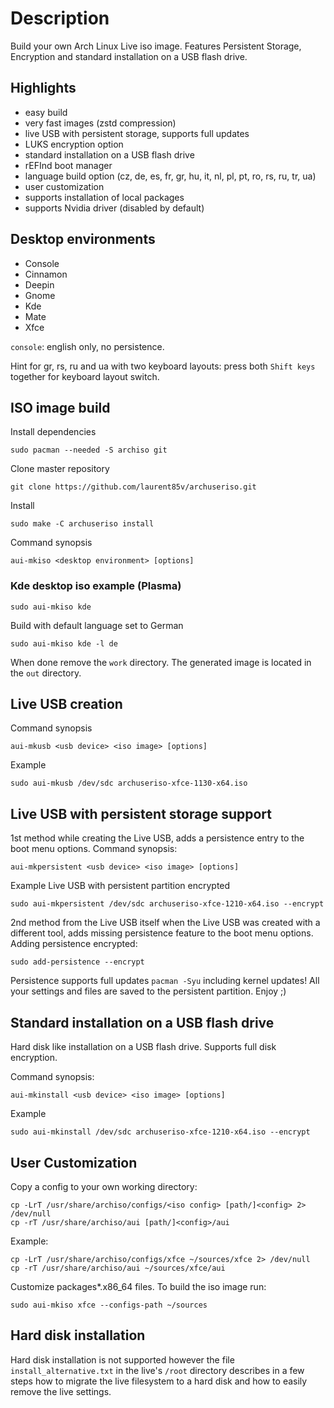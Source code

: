 Description
===========

Build your own Arch Linux Live iso image. Features Persistent Storage, Encryption and standard installation on a USB flash drive.

Highlights
----------

* easy build
* very fast images (zstd compression)
* live USB with persistent storage, supports full updates
* LUKS encryption option
* standard installation on a USB flash drive
* rEFInd boot manager
* language build option (cz, de, es, fr, gr, hu, it, nl, pl, pt, ro, rs, ru, tr, ua)
* user customization
* supports installation of local packages
* supports Nvidia driver (disabled by default)

Desktop environments
--------------------

* Console
* Cinnamon
* Deepin
* Gnome
* Kde
* Mate
* Xfce

`console`: english only, no persistence.

Hint for gr, rs, ru and ua with two keyboard layouts: press both `Shift keys` together for keyboard layout switch. 

ISO image build
---------------

Install dependencies

    sudo pacman --needed -S archiso git

Clone master repository

    git clone https://github.com/laurent85v/archuseriso.git

Install

    sudo make -C archuseriso install

Command synopsis

    aui-mkiso <desktop environment> [options]

### Kde desktop iso example (Plasma)

    sudo aui-mkiso kde

Build with default language set to German

    sudo aui-mkiso kde -l de

When done remove the `work` directory. The generated image is located in the `out` directory.

Live USB creation
-----------------
Command synopsis

    aui-mkusb <usb device> <iso image> [options]

Example

    sudo aui-mkusb /dev/sdc archuseriso-xfce-1130-x64.iso

Live USB with persistent storage support
----------------------------------------
1st method while creating the Live USB, adds a persistence entry to the boot menu options.
Command synopsis:

    aui-mkpersistent <usb device> <iso image> [options]

Example Live USB with persistent partition encrypted

    sudo aui-mkpersistent /dev/sdc archuseriso-xfce-1210-x64.iso --encrypt

2nd method from the Live USB itself when the Live USB was created with a different tool, adds missing persistence feature to the boot menu options. Adding persistence encrypted:

    sudo add-persistence --encrypt

Persistence supports full updates `pacman -Syu` including kernel updates!
All your settings and files are saved to the persistent partition. Enjoy ;)

Standard installation on a USB flash drive
------------------------------------------
Hard disk like installation on a USB flash drive. Supports full disk encryption.

Command synopsis:

    aui-mkinstall <usb device> <iso image> [options]

Example

    sudo aui-mkinstall /dev/sdc archuseriso-xfce-1210-x64.iso --encrypt

User Customization
-------------------
Copy a config to your own working directory:

    cp -LrT /usr/share/archiso/configs/<iso config> [path/]<config> 2> /dev/null
    cp -rT /usr/share/archiso/aui [path/]<config>/aui

Example:

    cp -LrT /usr/share/archiso/configs/xfce ~/sources/xfce 2> /dev/null
    cp -rT /usr/share/archiso/aui ~/sources/xfce/aui

Customize packages\*.x86_64 files. To build the iso image run:

    sudo aui-mkiso xfce --configs-path ~/sources

Hard disk installation
----------------------
Hard disk installation is not supported however the file `install_alternative.txt` in the live's `/root` directory describes in a few steps how to migrate the live filesystem to a hard disk and how to easily remove the live settings.
